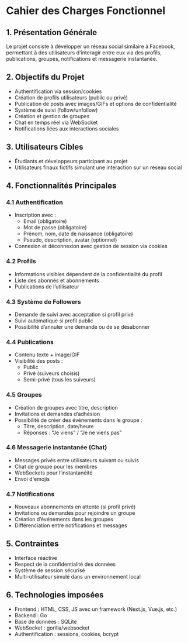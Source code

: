 # Cahier des Charges Fonctionnel

## 1. Présentation Générale

Le projet consiste à développer un réseau social similaire à Facebook, permettant à des utilisateurs d'interagir entre eux via des profils, publications, groupes, notifications et messagerie instantanée.

## 2. Objectifs du Projet

- Authentification via session/cookies
- Création de profils utilisateurs (public ou privé)
- Publication de posts avec images/GIFs et options de confidentialité
- Système de suivi (follow/unfollow)
- Création et gestion de groupes
- Chat en temps réel via WebSocket
- Notifications liées aux interactions sociales

## 3. Utilisateurs Cibles

- Étudiants et développeurs participant au projet
- Utilisateurs finaux fictifs simulant une interaction sur un réseau social

## 4. Fonctionnalités Principales

### 4.1 Authentification

- Inscription avec :
  - Email (obligatoire)
  - Mot de passe (obligatoire)
  - Prénom, nom, date de naissance (obligatoire)
  - Pseudo, description, avatar (optionnel)
- Connexion et déconnexion avec gestion de session via cookies

### 4.2 Profils

- Informations visibles dépendent de la confidentialité du profil
- Liste des abonnés et abonnements
- Publications de l’utilisateur

### 4.3 Système de Followers

- Demande de suivi avec acceptation si profil privé
- Suivi automatique si profil public
- Possibilité d’annuler une demande ou de se désabonner

### 4.4 Publications

- Contenu texte + image/GIF
- Visibilité des posts :
  - Public
  - Privé (suiveurs choisis)
  - Semi-privé (tous les suiveurs)

### 4.5 Groupes

- Création de groupes avec titre, description
- Invitations et demandes d’adhésion
- Possibilité de créer des événements dans le groupe :
  - Titre, description, date/heure
  - Réponses : “Je viens” / “Je ne viens pas”

### 4.6 Messagerie instantanée (Chat)

- Messages privés entre utilisateurs suivant ou suivis
- Chat de groupe pour les membres
- WebSockets pour l’instantanéité
- Envoi d'emojis

### 4.7 Notifications

- Nouveaux abonnements en attente (si profil privé)
- Invitations ou demandes pour rejoindre un groupe
- Création d’événements dans les groupes
- Différenciation entre notifications et messages

## 5. Contraintes

- Interface réactive
- Respect de la confidentialité des données
- Système de session sécurisé
- Multi-utilisateur simulé dans un environnement local

## 6. Technologies imposées

- Frontend : HTML, CSS, JS avec un framework (Next.js, Vue.js, etc.)
- Backend : Go
- Base de données : SQLite
- WebSocket : gorilla/websocket
- Authentification : sessions, cookies, bcrypt
